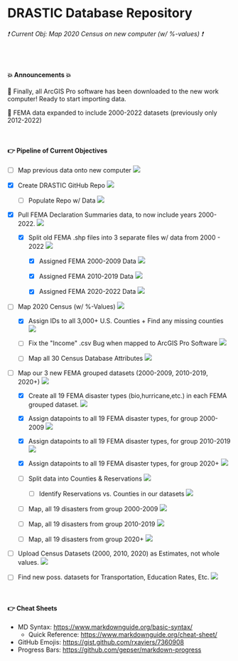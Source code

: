 # DRASTIC Database Repository

###### :exclamation: Current Obj: Map 2020 Census on new computer (w/ %-values) :exclamation:


<br>


#### :boom: Announcements :boom:
📌 Finally, all ArcGIS Pro software has been downloaded to the new work computer! Ready to start importing data.

📌 FEMA data expanded to include 2000-2022 datasets (previously only 2012-2022)

<br>


#### :point_right: Pipeline of Current Objectives
- [ ] Map previous data onto new computer  ![](https://geps.dev/progress/70)

- [X] Create DRASTIC GitHub Repo  ![](https://geps.dev/progress/100)

  - [ ] Populate Repo w/ Data  ![](https://geps.dev/progress/55)

- [X] Pull FEMA Declaration Summaries data, to now include years 2000-2022.  ![](https://geps.dev/progress/100)

  - [X] Split old FEMA .shp files into 3 separate files w/ data from 2000 - 2022  ![](https://geps.dev/progress/100)
  
    - [X] Assigned FEMA 2000-2009 Data  ![](https://geps.dev/progress/100)
    
    - [X] Assigned FEMA 2010-2019 Data  ![](https://geps.dev/progress/100)
    
    - [X] Assigned FEMA 2020-2022 Data  ![](https://geps.dev/progress/100)
 
 
- [ ] Map 2020 Census (w/ %-Values)  ![](https://geps.dev/progress/40)

  - [X] Assign IDs to all 3,000+ U.S. Counties + Find any missing counties  ![](https://geps.dev/progress/100)
  
  - [ ] Fix the "Income" .csv Bug when mapped to ArcGIS Pro Software  ![](https://geps.dev/progress/50)
  
  - [ ] Map all 30 Census Database Attributes  ![](https://geps.dev/progress/00)
 

- [ ] Map our 3 new FEMA grouped datasets (2000-2009, 2010-2019, 2020+)  ![](https://geps.dev/progress/78)

  - [X] Create all 19 FEMA disaster types (bio,hurricane,etc.) in each FEMA grouped dataset.  ![](https://geps.dev/progress/100)

  - [X] Assign datapoints to all 19 FEMA disaster types, for group 2000-2009  ![](https://geps.dev/progress/100)
  
  - [X] Assign datapoints to all 19 FEMA disaster types, for group 2010-2019  ![](https://geps.dev/progress/100)
  
  - [X] Assign datapoints to all 19 FEMA disaster types, for group 2020+  ![](https://geps.dev/progress/100)
  
  - [ ] Split data into Counties & Reservations  ![](https://geps.dev/progress/43)
  
    - [ ] Identify Reservations vs. Counties in our datasets  ![](https://geps.dev/progress/35)
  
  - [ ] Map, all 19 disasters from group 2000-2009  ![](https://geps.dev/progress/00)
  
  - [ ] Map, all 19 disasters from group 2010-2019  ![](https://geps.dev/progress/00)
    
  - [ ] Map, all 19 disasters from group 2020+  ![](https://geps.dev/progress/00)


- [ ] Upload Census Datasets (2000, 2010, 2020) as Estimates, not whole values.  ![](https://geps.dev/progress/0)

- [ ] Find new poss. datasets for Transportation, Education Rates, Etc. ![](https://geps.dev/progress/10)

<br>


#### :point_right: Cheat Sheets
- MD Syntax: <https://www.markdownguide.org/basic-syntax/>
  - Quick Reference: <https://www.markdownguide.org/cheat-sheet/>
- GitHub Emojis: <https://gist.github.com/rxaviers/7360908>
- Progress Bars: <https://github.com/gepser/markdown-progress>
